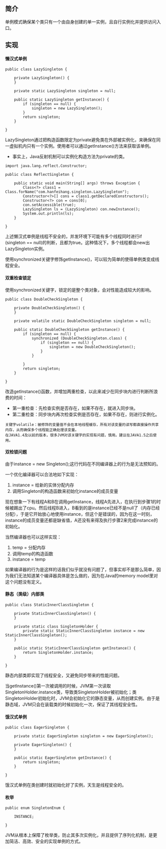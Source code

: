 ## 简介

单例模式确保某个类只有一个由自身创建的单一实例，且自行实例化并提供访问入口。

## 实现

#### 懒汉式单例

```
public class LazySingleton {

    private LazySingleton() {
    }

    private static LazySingleton singleton = null;

    public static LazySingleton getInstance() {
        if (singleton == null) {
            singleton = new LazySingleton();
        }
        return singleton;
    }

}
```

LazySingleton通过把构造函数限定为private避免类在外部被实例化，来确保在同一虚拟机内只有一个实例。使用者可以通过getInstance\(\)方法来获取该单例。

* 事实上，Java反射机制可以实例化构造方法为private的类。

```
import java.lang.reflect.Constructor;

public class ReflectSingleton {

    public static void main(String[] args) throws Exception {
        Class<?> class1 = Class.forName("com.hanfeihang.singleton.LazySingleton");
        Constructor<?>[] cons = class1.getDeclaredConstructors();
        Constructor<?> con = cons[0];
        con.setAccessible(true);
        LazySingleton ls = (LazySingleton) con.newInstance();
        System.out.println(ls);
    }

}
```

上述懒汉式单例是线程不安全的，并发环境下可能有多个线程同时进行if \(singleton == null\)的判断，且都为true。这种情况下，多个线程都会new出LazySingleton实例。

使用synchronized关键字修饰getInstance\(\)，可以较为简单的使得单例类变成线程安全。

#### 双重检查锁定

使用synchronized关键字，锁定的是整个类对象，会对性能造成较大的影响。

```
public class DoubleCheckSingleton {

    private DoubleCheckSingleton() {
    }

    private volatile static DoubleCheckSingleton singleton = null;

    public static DoubleCheckSingleton getInstance() {
        if (singleton == null) {
            synchronized (DoubleCheckSingleton.class) {
                if (singleton == null) {
                    singleton = new DoubleCheckSingleton();
                }
            }

        }
        return singleton;
    }

}
```

改造getInstance\(\)函数，并增加两重检查，以此来减少在同步块内进行判断所浪费的时间：

* 第一重检查：先检查实例是否存在，如果不存在，就进入同步块。
* 第二重检查：同步块内再次检查实例是否存在，如果不存在，则进行实例化。

```
关键字volatile：被修饰的变量值不会在本地线程缓存，所有对该变量的读写都直接操作共享内存，从而确保多个线程能正确处理该变量。
在JAVA1.4及以前的版本，很多JVM对该关键字的实现有问题，慎用。建议在JAVA1.5之后使用。
```

#### 双检锁问题

由于instance = new Singleton\(\);这行代码在不同编译器上的行为是无法预知的。

一个优化编译器可以合法地如下实现：

1. instance = 给新的实体分配内存
2. 调用Singleton的构造函数来初始化instance的成员变量

现在想象一下有线程A和B在调用getInstance，线程A先进入，在执行到步骤1的时候被踢出了cpu。然后线程B进入，B看到的是instance已经不是null了（内存已经分配），于是它开始放心地使用instance，但这个是错误的，因为在这一时刻，instance的成员变量还都是缺省值，A还没有来得及执行步骤2来完成instance的初始化。

当然编译器也可以这样实现：

1. temp = 分配内存
2. 调用temp的构造函数
3. instance = temp

如果编译器的行为是这样的话我们似乎就没有问题了，但事实却不是那么简单，因为我们无法知道某个编译器具体是怎么做的，因为在Java的memory model里对这个问题没有定义。

#### 静态（类级）内部类

```
public class StaticInnerClassSingleton {

    private StaticInnerClassSingleton() {
    }

    private static class SingletonHolder {
        private static StaticInnerClassSingleton instance = new StaticInnerClassSingleton();
    }

    public static StaticInnerClassSingleton getInstance() {
        return SingletonHolder.instance;
    }

}
```

静态内部类即实现了线程安全，又避免同步带来的性能问题。

当getInstance\(\)第一次被调用的时候，JVM第一次读取SingletonHolder.instance类，导致类SingletonHolder被初始化；类SingletonHolder初始化时，JVM会初始化它的静态变量，从而创建实例。由于是静态域，JVM只会在装载类的时候初始化一次，保证了其线程安全性。

#### 饿汉式单例

```
public class EagerSingleton {

    private static EagerSingleton singleton = new EagerSingleton();

    private EagerSingleton() {
    }

    public static EagerSingleton getInstance() {
        return singleton;
    }

}
```

饿汉式单例在类创建时就初始化好了实例，天生是线程安全的。

#### 枚举

```
public enum SingletonEnum {

    INSTANCE;

}
```

JVM从根本上保障了枚举类，防止其多次实例化，并且提供了序列化机制，是更加简洁、高效、安全的实现单例的方式。

